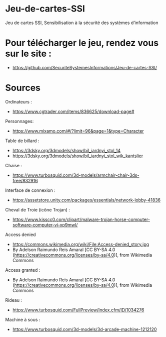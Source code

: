 # Jeu-de-cartes-SSI
Jeu de cartes SSI, Sensibilisation à la sécurité des systèmes d’information

# Pour télécharger le jeu, rendez vous sur le site : 
- https://github.com/SecuriteSystemesInformations/Jeu-de-cartes-SSI/

# Sources
Ordinateurs :
- https://www.cgtrader.com/items/836625/download-page#

Personnages:
- https://www.mixamo.com/#/?limit=96&page=1&type=Character

Table de billard : 
- https://3dsky.org/3dmodels/show/bil_iardnyi_stol_14
- https://3dsky.org/3dmodels/show/bil_iardnyi_stol_wik_kantslier

Chaise :
- https://www.turbosquid.com/3d-models/armchair-chair-3ds-free/832916

Interface de connexion :
- https://assetstore.unity.com/packages/essentials/network-lobby-41836

Cheval de Troie (icône Trojan) :
- https://www.kisscc0.com/clipart/malware-trojan-horse-computer-software-computer-vi-xp9mwl/

Access denied
- https://commons.wikimedia.org/wiki/File:Access-denied_story.jpg
- By Adelson Raimundo Reis Amaral [CC BY-SA 4.0  (https://creativecommons.org/licenses/by-sa/4.0)], from Wikimedia Commons

Access granted :
- By Adelson Raimundo Reis Amaral [CC BY-SA 4.0  (https://creativecommons.org/licenses/by-sa/4.0)], from Wikimedia Commons

Rideau :
- https://www.turbosquid.com/FullPreview/Index.cfm/ID/1034276

Machine à sous :
- https://www.turbosquid.com/3d-models/3d-arcade-machine-1212120